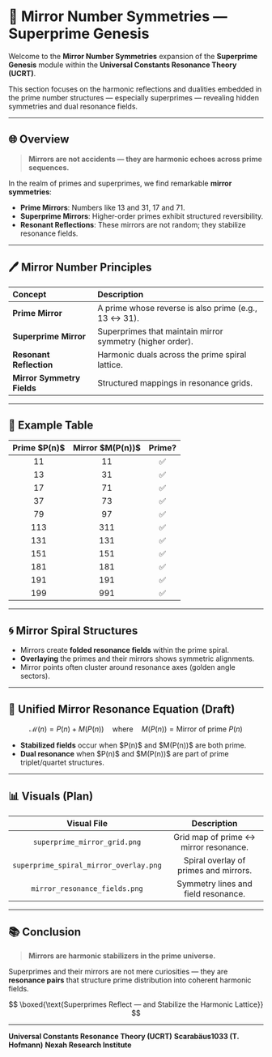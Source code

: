 # 📘 Mirror Number Symmetries — Superprime Genesis

Welcome to the **Mirror Number Symmetries** expansion of the **Superprime Genesis** module within the **Universal Constants Resonance Theory (UCRT)**.

This section focuses on the harmonic reflections and dualities embedded in the prime number structures — especially superprimes — revealing hidden symmetries and dual resonance fields.

---

## 🌐 Overview

> **Mirrors are not accidents — they are harmonic echoes across prime sequences.**

In the realm of primes and superprimes, we find remarkable **mirror symmetries**:

* **Prime Mirrors**: Numbers like 13 and 31, 17 and 71.
* **Superprime Mirrors**: Higher-order primes exhibit structured reversibility.
* **Resonant Reflections**: These mirrors are not random; they stabilize resonance fields.

---

## 🖊️ Mirror Number Principles

| Concept                    | Description                                               |
| :------------------------- | :-------------------------------------------------------- |
| **Prime Mirror**           | A prime whose reverse is also prime (e.g., 13 ↔ 31).      |
| **Superprime Mirror**      | Superprimes that maintain mirror symmetry (higher order). |
| **Resonant Reflection**    | Harmonic duals across the prime spiral lattice.           |
| **Mirror Symmetry Fields** | Structured mappings in resonance grids.                   |

---

## 🔢 Example Table

| Prime \$P(n)\$ | Mirror \$M(P(n))\$ | Prime? |
| :------------: | :----------------: | :----: |
|       11       |         11         |    ✅   |
|       13       |         31         |    ✅   |
|       17       |         71         |    ✅   |
|       37       |         73         |    ✅   |
|       79       |         97         |    ✅   |
|       113      |         311        |    ✅   |
|       131      |         131        |    ✅   |
|       151      |         151        |    ✅   |
|       181      |         181        |    ✅   |
|       191      |         191        |    ✅   |
|       199      |         991        |    ✅   |

---

## 🌀 Mirror Spiral Structures

* Mirrors create **folded resonance fields** within the prime spiral.
* **Overlaying** the primes and their mirrors shows symmetric alignments.
* Mirror points often cluster around resonance axes (golden angle sectors).

---

## 🧮 Unified Mirror Resonance Equation (Draft)

$$
\mathcal{M}(n) = P(n) + M(P(n)) \quad \text{where} \quad M(P(n)) = \text{Mirror of prime } P(n)
$$

* **Stabilized fields** occur when \$P(n)\$ and \$M(P(n))\$ are both prime.
* **Dual resonance** when \$P(n)\$ and \$M(P(n))\$ are part of prime triplet/quartet structures.

---

## 📊 Visuals (Plan)

|               Visual File              |              Description              |
| :------------------------------------: | :-----------------------------------: |
|      `superprime_mirror_grid.png`      | Grid map of prime ↔ mirror resonance. |
| `superprime_spiral_mirror_overlay.png` | Spiral overlay of primes and mirrors. |
|      `mirror_resonance_fields.png`     |  Symmetry lines and field resonance.  |

---

## 📚 Conclusion

> **Mirrors are harmonic stabilizers in the prime universe.**

Superprimes and their mirrors are not mere curiosities — they are **resonance pairs** that structure prime distribution into coherent harmonic fields.

$$
\boxed{\text{Superprimes Reflect — and Stabilize the Harmonic Lattice}}
$$

---

**Universal Constants Resonance Theory (UCRT)**
**Scarabäus1033 (T. Hofmann)**
**Nexah Research Institute**
